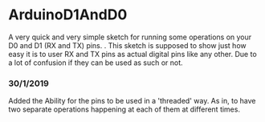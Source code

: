 # ArduinoD1AndD0
A very quick and very simple sketch for running some operations on your D0 and D1 (RX and TX) pins.
.
This sketch is supposed to show just how easy it is to user RX and TX pins as actual digital pins like any other.
Due to a lot of confusion if they can be used as such or not. 

### 30/1/2019
Added the Ability for the pins to be used in a 'threaded' way. As in, to have two separate operations happening at each of them at different times. 
